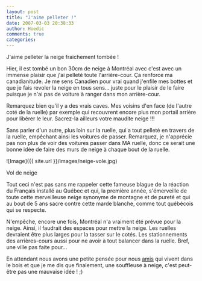 ```yaml
---
layout: post
title: "J'aime pelleter !"
date: 2007-03-03 20:38:33
author: Hoedic
comments: true
categories: 
---
```



J'aime pelleter la neige fraichement tombée !

Hier, il est tombé un bon 30cm de neige à Montréal avec c'est avec un immense plaisir que j'ai pelleté toute l'arrière-cour. Ça renforce ma canadianitude. Je me sens Canadien pour vrai quand j'enfile mes bottes et que je fais revoler la neige en tous sens... juste pour le plaisir de le faire puisque je n'ai pas de voiture à ranger dans mon arrière-cour.

Remarquez bien qu'il y a des vrais caves. Mes voisins d'en face (de l'autre coté de la ruelle) par exemple qui recouvrent encore plus mon portail arrière pour libérer le leur. Sacrez-la ailleurs votre maudite neige !!!

Sans parler d'un autre, plus loin sur la ruelle, qui a tout pelleté en travers de la ruelle, empêchant ainsi les voitures de passer. Remarquez, je n'apprécie pas non plus de voir des voitures passer dans MA ruelle, donc ce serait une bonne idée de faire des murs de neige à chaque bout de la ruelle.

![Image]({{ site.url }}/images/neige-vole.jpg)
<div class="photoattrib">Vol de neige</div>



Tout ceci n'est pas sans me rappeler cette fameuse blague de la réaction du Français installé au Québec et qui, la première année, s'émerveille de toute cette merveilleuse neige synonyme de montagne et de pureté et qui au bout de 5 ans sacre contre cette marde blanche, comme tout québécois qui se respecte.

N'empêche, encore une fois, Montréal n'a vraiment été prévue pour la neige. Ainsi, il faudrait des espaces pour mettre la neige. Les ruelles devraient être plus larges  pour la tasser sur le cotés. Les stationnements des arrières-cours aussi pour ne avoir à tout balancer dans la ruelle. Bref, une ville pas faite pour...

En attendant nous avons une petite pensée pour nous [amis](http://voldemots.blogspot.com/) qui vivent dans le bois et que je me dis que finalement, une souffleuse à neige, c'est peut-être pas une mauvaise idée ! ;)
